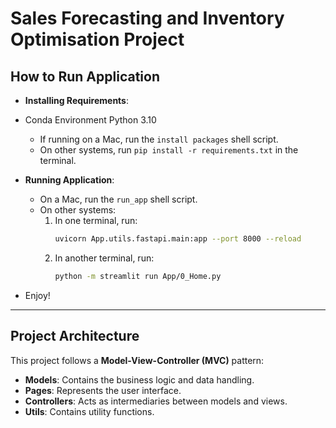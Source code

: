 # Sales Forecasting and Inventory Optimisation Project

## How to Run Application

- **Installing Requirements**:
- Conda Environment Python 3.10
  - If running on a Mac, run the `install packages` shell script.
  - On other systems, run `pip install -r requirements.txt` in the terminal.

- **Running Application**: 
  - On a Mac, run the `run_app` shell script.
  - On other systems:
    1. In one terminal, run:
       ```bash
       uvicorn App.utils.fastapi.main:app --port 8000 --reload
       ```
    2. In another terminal, run:
       ```bash
       python -m streamlit run App/0_Home.py
       ```
  
- Enjoy!

---

## Project Architecture

This project follows a **Model-View-Controller (MVC)** pattern:

- **Models**: Contains the business logic and data handling.
- **Pages**: Represents the user interface.
- **Controllers**: Acts as intermediaries between models and views.
- **Utils**: Contains utility functions.
